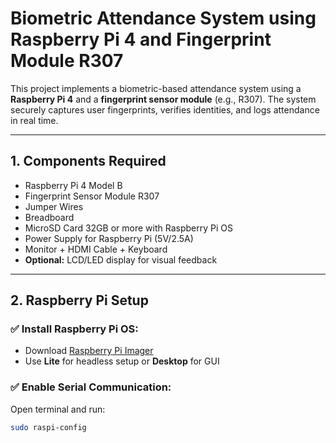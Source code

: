 #  Biometric Attendance System using Raspberry Pi 4 and Fingerprint Module R307

This project implements a biometric-based attendance system using a **Raspberry Pi 4** and a **fingerprint sensor module** (e.g., R307). The system securely captures user fingerprints, verifies identities, and logs attendance in real time.

---

##  1. Components Required

- Raspberry Pi 4 Model B 
- Fingerprint Sensor Module R307
- Jumper Wires
- Breadboard
- MicroSD Card 32GB or more with Raspberry Pi OS
- Power Supply for Raspberry Pi (5V/2.5A)
- Monitor + HDMI Cable + Keyboard
- **Optional:** LCD/LED display for visual feedback

---

##  2. Raspberry Pi Setup

### ✅ Install Raspberry Pi OS:
- Download [Raspberry Pi Imager](https://www.raspberrypi.com/software/)
- Use **Lite** for headless setup or **Desktop** for GUI

### ✅ Enable Serial Communication:
Open terminal and run:
```bash
sudo raspi-config
